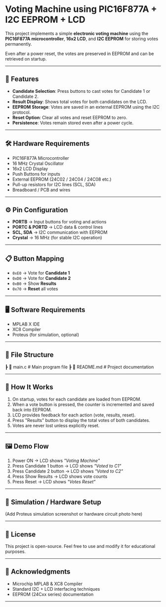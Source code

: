 # Voting Machine using PIC16F877A + I2C EEPROM + LCD

This project implements a simple **electronic voting machine** using the **PIC16F877A microcontroller**, **16x2 LCD**, and **I2C EEPROM** for storing votes permanently.  

Even after a power reset, the votes are preserved in EEPROM and can be retrieved on startup.  

---

## 🚀 Features
- **Candidate Selection**: Press buttons to cast votes for Candidate 1 or Candidate 2.  
- **Result Display**: Shows total votes for both candidates on the LCD.  
- **EEPROM Storage**: Votes are saved in an external EEPROM using the I2C protocol.  
- **Reset Option**: Clear all votes and reset EEPROM to zero.  
- **Persistence**: Votes remain stored even after a power cycle.  

---

## 🛠️ Hardware Requirements
- PIC16F877A Microcontroller  
- 16 MHz Crystal Oscillator  
- 16x2 LCD Display  
- Push Buttons for inputs  
- External EEPROM (24C02 / 24C04 / 24C08 etc.)  
- Pull-up resistors for I2C lines (SCL, SDA)  
- Breadboard / PCB and wires  

---

## ⚙️ Pin Configuration
- **PORTB** → Input buttons for voting and actions  
- **PORTC & PORTD** → LCD data & control lines  
- **SCL, SDA** → I2C communication with EEPROM  
- **Crystal** → 16 MHz (for stable I2C operation)  

---

## 📋 Button Mapping
- `0xE0` → Vote for **Candidate 1**  
- `0xD0` → Vote for **Candidate 2**  
- `0xB0` → Show **Results**  
- `0x70` → **Reset** all votes  

---

## 🖥️ Software Requirements
- MPLAB X IDE  
- XC8 Compiler  
- Proteus (for simulation, optional)  

---

## 📂 File Structure
┣ 📜 main.c # Main program file
┣ 📜 README.md # Project documentation


---

## 🔧 How It Works
1. On startup, votes for each candidate are loaded from EEPROM.  
2. When a vote button is pressed, the counter is incremented and saved back into EEPROM.  
3. LCD provides feedback for each action (vote, results, reset).  
4. Press "Results" button to display the total votes of both candidates.  
5. Votes are never lost unless explicitly reset.  

---

## 🖼️ Demo Flow
1. Power ON → LCD shows *"Voting Machine"*  
2. Press Candidate 1 button → LCD shows *"Voted to C1"*  
3. Press Candidate 2 button → LCD shows *"Voted to C2"*  
4. Press Show Results → LCD shows vote counts  
5. Press Reset → LCD shows *"Votes Reset"*  

---

## 📸 Simulation / Hardware Setup
(Add Proteus simulation screenshot or hardware circuit photo here)  

---

## 📜 License
This project is open-source. Feel free to use and modify it for educational purposes.  

---

## 🙌 Acknowledgments
- Microchip MPLAB & XC8 Compiler  
- Standard I2C + LCD interfacing techniques  
- EEPROM (24Cxx series) documentation  

---
